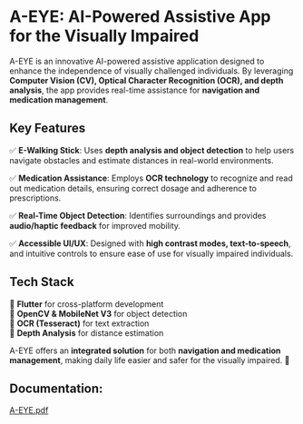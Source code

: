 # A-EYE: AI-Powered Assistive App for the Visually Impaired

A-EYE is an innovative AI-powered assistive application designed to enhance the independence of visually challenged individuals. By leveraging **Computer Vision (CV), Optical Character Recognition (OCR), and depth analysis**, the app provides real-time assistance for **navigation and medication management**.

## Key Features

✅ **E-Walking Stick**: Uses **depth analysis and object detection** to help users navigate obstacles and estimate distances in real-world environments.

✅ **Medication Assistance**: Employs **OCR technology** to recognize and read out medication details, ensuring correct dosage and adherence to prescriptions.

✅ **Real-Time Object Detection**: Identifies surroundings and provides **audio/haptic feedback** for improved mobility.

✅ **Accessible UI/UX**: Designed with **high contrast modes, text-to-speech**, and intuitive controls to ensure ease of use for visually impaired individuals.

## Tech Stack

🔹 **Flutter** for cross-platform development  
🔹 **OpenCV & MobileNet V3** for object detection  
🔹 **OCR (Tesseract)** for text extraction  
🔹 **Depth Analysis** for distance estimation  

A-EYE offers an **integrated solution** for both **navigation and medication management**, making daily life easier and safer for the visually impaired. 🚀

## Documentation: 

[A-EYE.pdf](https://drive.google.com/file/d/11EzKIkuEi5JMBia4ozAlxdEase8vhGdx/view?usp=sharing)
